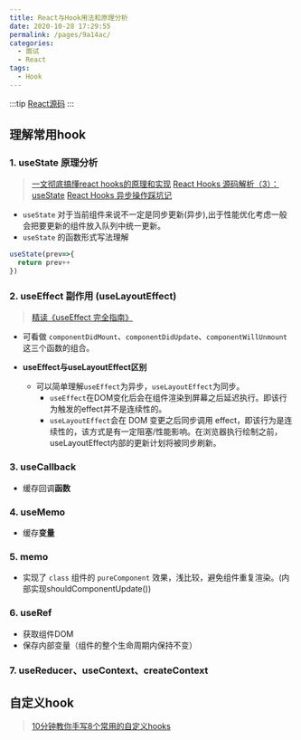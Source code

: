 ```yaml
---
title: React与Hook用法和原理分析 
date: 2020-10-28 17:29:55
permalink: /pages/9a14ac/
categories: 
  - 面试
  - React
tags: 
  - Hook
---
```


:::tip
[React源码](https://github.com/facebook/react)
:::

## 理解常用hook

### 1. useState 原理分析

> [一文彻底搞懂react hooks的原理和实现](https://juejin.im/post/6844903975838285838)
> [React Hooks 源码解析（3）：useState](https://juejin.im/post/6844903990958784526)
> [React Hooks 异步操作踩坑记](https://juejin.im/post/6844903974647103496)

- `useState` 对于当前组件来说不一定是同步更新(异步),出于性能优化考虑一般会把要更新的组件放入队列中统一更新。
- `useState` 的函数形式写法理解
  
```js
useState(prev=>{
  return prev++
})
```

### 2. useEffect 副作用 (useLayoutEffect)

> [精读《useEffect 完全指南》](https://juejin.im/post/6844903806090608647)

- 可看做 `componentDidMount`、`componentDidUpdate`、`componentWillUnmount` 这三个函数的组合。

- **useEffect与useLayoutEffect区别**
  - 可以简单理解`useEffect`为异步，`useLayoutEffect`为同步。
    - `useEffect`在DOM变化后会在组件渲染到屏幕之后延迟执行。即该行为触发的effect并不是连续性的。
    - `useLayoutEffect`会在 DOM 变更之后同步调用 effect，即该行为是连续性的，该方式是有一定阻塞/性能影响。在浏览器执行绘制之前，useLayoutEffect内部的更新计划将被同步刷新。

### 3. useCallback

- 缓存回调**函数**

### 4. useMemo

- 缓存**变量**

### 5. memo

- 实现了 `class` 组件的 `pureComponent` 效果，浅比较，避免组件重复渲染。(内部实现shouldComponentUpdate())

### 6. useRef

- 获取组件DOM
- 保存内部变量（组件的整个生命周期内保持不变）

### 7. useReducer、useContext、createContext

## 自定义hook

> [10分钟教你手写8个常用的自定义hooks](https://juejin.im/post/6844904074433789959)
